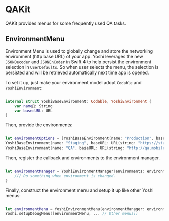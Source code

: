 # QAKit

QAKit provides menus for some frequently used QA tasks.

## EnvironmentMenu

Environment Menu is used to globally change and store the networking environment (http base URL) of your app. Yoshi leverages the new `JSONDecoder` and `JSONEnCoder` in Swift 4 to help persist the environment selection in `USerDefaults`. So when user selects the menu, the selection is persisted and will be retrieved automatically next time app is opened.

To set it up, just make your environment model adopt `Codable` and `YoshiEnvironment`:

```swift

internal struct YoshiBaseEnvironment: Codable, YoshiEnvironment {
    var name: String
    var basedURL: URL
}

```


Then, provide the environments:

```swift

let environmentOptions = [YoshiBaseEnvironment(name: "Production", baseURL: URL(string: "https://mobile-api.com")!),
YoshiBaseEnvironment(name: "Staging", baseURL: URL(string: "https://staging.mobile-api.com")!),
YoshiBaseEnvironment(name: "QA", baseURL: URL(string: "http://qa.mobile-api.com")!)]

```

Then, register the callback and environments to the environment manager.

```swift

let environmentManager = YoshiEnvironmentManager(environments: environmentOptions) { (environment) in
    /// Do something when environment is changed.
}

```

Finally, construct the environment menu and setup it up like other Yoshi menus:

```swift

let environmentMenu = YoshiEnvironmentMenu(environmentManager: environmentManager)
Yoshi.setupDebugMenu([environmentMenu, ... // Other menus])

```
